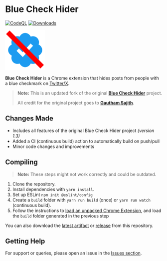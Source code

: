 # Blue Check Hider

[![CodeQL](https://github.com/Foulest/blue-check-hider/actions/workflows/github-code-scanning/codeql/badge.svg)](https://github.com/Foulest/blue-check-hider/actions/workflows/github-code-scanning/codeql)
[![Downloads](https://img.shields.io/github/downloads/Foulest/blue-check-hider/total.svg)](https://github.com/Foulest/blue-check-hider/releases)

![Icon](./public/icon-128.png)

**Blue Check Hider** is a Chrome extension that hides posts from people with a blue checkmark
on [Twitter/X](https://twitter.com).

> **Note:** This is an updated fork of the original **[Blue Check Hider](https://github.com/gsajith/blue-check-hider)**
> project.
>
> All credit for the original project goes to **[Gautham Sajith](https://github.com/gsajith)**.

## Changes Made

- Includes all features of the original Blue Check Hider project *(version 1.3)*
- Added a CI (continuous build) action to automatically build on push/pull
- Minor code changes and improvements

## Compiling

> **Note:** These steps might not work correctly and could be outdated.

1. Clone the repository.
2. Install dependencies with `yarn install`.
3. Set up ESLint `npm init @eslint/config`
4. Create a `build` folder with `yarn run build` (once) or `yarn run watch` (continuous build).
5. Follow the instructions
   to [load an unpacked Chrome Extension](https://developer.chrome.com/docs/extensions/mv3/getstarted/development-basics/#load-unpacked),
   and load the `build` folder generated in the previous step

You can also download the [latest artifact](https://github.com/Foulest/blue-check-hider/actions)
or [release](https://github.com/Foulest/blue-check-hider/releases) from this repository.

## Getting Help

For support or queries, please open an issue in
the [Issues section](https://github.com/Foulest/blue-check-hider/issues).
